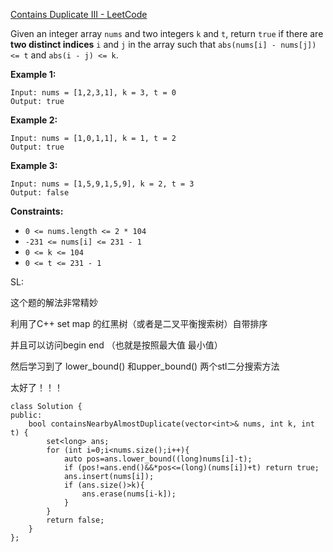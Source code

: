 [Contains Duplicate III - LeetCode](https://leetcode.com/problems/contains-duplicate-iii/)

Given an integer array `nums` and two integers `k` and `t`, return `true` if there are **two distinct indices** `i` and `j` in the array such that `abs(nums[i] - nums[j]) <= t` and `abs(i - j) <= k`.

 

**Example 1:**

```
Input: nums = [1,2,3,1], k = 3, t = 0
Output: true
```

**Example 2:**

```
Input: nums = [1,0,1,1], k = 1, t = 2
Output: true
```

**Example 3:**

```
Input: nums = [1,5,9,1,5,9], k = 2, t = 3
Output: false
```

 

**Constraints:**

- `0 <= nums.length <= 2 * 104`
- `-231 <= nums[i] <= 231 - 1`
- `0 <= k <= 104`
- `0 <= t <= 231 - 1`

SL:

这个题的解法非常精妙

利用了C++ set map 的红黑树（或者是二叉平衡搜索树）自带排序

并且可以访问begin end （也就是按照最大值 最小值）

然后学习到了 lower_bound() 和upper_bound() 两个stl二分搜索方法

太好了！！！

```
class Solution {
public:
    bool containsNearbyAlmostDuplicate(vector<int>& nums, int k, int t) {
        set<long> ans;
        for (int i=0;i<nums.size();i++){
            auto pos=ans.lower_bound((long)nums[i]-t);
            if (pos!=ans.end()&&*pos<=(long)(nums[i])+t) return true;
            ans.insert(nums[i]);
            if (ans.size()>k){
                ans.erase(nums[i-k]);
            }
        }
        return false;
    }
};
```

